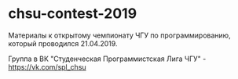# chsu-contest-2019
Материалы к открытому чемпионату ЧГУ по программированию, который проводился 21.04.2019.

Группа в ВК "Студенческая Программистская Лига ЧГУ" - https://vk.com/spl_chsu
